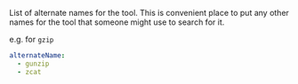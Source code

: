 List of alternate names for the tool. This is convenient place to put any other names for the tool that someone 
might use to search for it.

e.g. for `gzip`
```yaml
alternateName: 
  - gunzip
  - zcat
```